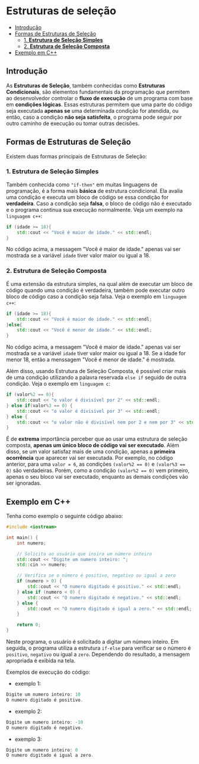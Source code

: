 # Estruturas de seleção

<!-- toc -->
- [Introdução](#introdução)
- [Formas de Estruturas de Seleção](#formas-de-estruturas-de-seleção)
  - [1. **Estrutura de Seleção Simples**](#1-estrutura-de-seleção-simples)
  - [2. **Estrutura de Seleção Composta**](#2-estrutura-de-seleção-composta)
- [Exemplo em C++](#exemplo-em-c)
<!-- toc -->

## Introdução

As **Estruturas de Seleção**, também conhecidas como **Estruturas Condicionais**,
são elementos fundamentais da programação que permitem ao desenvolvedor controlar
o **fluxo de execução** de um programa com base em **condições lógicas**. Essas
estruturas permitem que uma parte do código seja executada **apenas se** uma
determinada condição for atendida, ou então, caso a condição **não seja satisfeita**,
o programa pode seguir por outro caminho de execução ou tomar outras decisões.

## Formas de Estruturas de Seleção

Existem duas formas principais de Estruturas de Seleção:

### 1. **Estrutura de Seleção Simples**

Também conhecida como `"if-then"` em muitas linguagens de programação, é a forma
mais **básica** de estrutura condicional. Ela avalia uma condição e executa um
bloco de código se essa condição for **verdadeira**. Caso a condição seja **falsa**,
o bloco de código não é executado e o programa continua sua execução normalmente.
Veja um exemplo na `linguagem c++`:

```c++
if (idade >= 18){
    std::cout << "Você é maior de idade." << std::endl;
}
```

No código acima, a messagem "Você é maior de idade." apenas vai ser mostrada se
a variável `idade` tiver valor maior ou igual a 18.

### 2. **Estrutura de Seleção Composta**

É uma extensão da estrutura simples, na qual além de executar um bloco de código
quando uma condição é verdadeira, também pode executar outro bloco de código caso
a condição seja falsa. Veja o exemplo em `linguagem c++`:

```c++
if (idade >= 18){
    std::cout << "Você é maior de idade." << std::endl;
}else{
    std::cout << "Você é menor de idade." << std::endl;
}
```

No código acima, a messagem "Você é maior de idade." apenas vai ser mostrada se
a variável `idade` tiver valor maior ou igual a 18. Se a idade for menor 18, então
a menssagem "Você é menor de idade." é mostrada.

Além disso, usando Estrutura de Seleção Composta, é possível criar mais de uma
condição utilizando a palavra reservada `else if` seguido de outra condição. Veja
 o exemplo em `linguagem c`:

```c++
if (valor%2 == 0){
    std::cout << "o valor é divisível por 2" << std::endl;
} else if(valor%3 == 0) {
    std::cout << "o valor é divisível por 3" << std::endl;
} else {
    std::cout << "o valor não é divisível nem por 2 e nem por 3" << std::endl;
}
```

É de **extrema** importância perceber que ao usar uma estrutura de seleção composta,
**apenas um único bloco de código vai ser executado**. Além disso, se um valor
satisfaz mais de uma condição, apenas a **primeira ocorrência** que aparecer vai
ser executada. Por exemplo, no código anterior, para uma `valor = 6`, as condições
`(valor%2 == 0)` e `(valor%3 == 0)` são verdadeiras. Porém, como a condição
`(valor%2 == 0)` vem primeiro, apenas o seu bloco vai ser executado, enquanto
as demais condições vão ser ignoradas.

## Exemplo em C++

Tenha como exemplo o seguinte código abaixo:

```c++
#include <iostream>

int main() {
    int numero;

    // Solicita ao usuário que insira um número inteiro
    std::cout << "Digite um numero inteiro: ";
    std::cin >> numero;

    // Verifica se o número é positivo, negativo ou igual a zero
    if (numero > 0) {
        std::cout << "O numero digitado é positivo." << std::endl;
    } else if (numero < 0) {
        std::cout << "O numero digitado é negativo." << std::endl;
    } else {
        std::cout << "O numero digitado é igual a zero." << std::endl;
    }

    return 0;
}
```

Neste programa, o usuário é solicitado a digitar um número inteiro. Em seguida,
o programa utiliza a estrutura `if-else` para verificar se o número é `positivo`,
`negativo` ou igual a `zero`. Dependendo do resultado, a mensagem apropriada é exibida
na tela.  

Exemplos de execução do código:

- exemplo 1:

```c++
Digite um numero inteiro: 10
O numero digitado é positivo.
```

- exemplo 2:

```c++
Digite um numero inteiro: -10
O numero digitado é negativo.
```

- exemplo 3:

```c++
Digite um numero inteiro: 0
O numero digitado é igual a zero.
```
